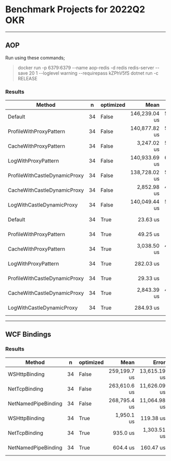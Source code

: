 # Benchmark Projects for 2022Q2 OKR
---

## AOP

Run using these commands;
> docker run -p 6379:6379 --name aop-redis -d redis redis-server --save 20 1 --loglevel warning --requirepass kZPhV5fS
> dotnet run -c RELEASE

### Results
|                        Method |  n | optimized |          Mean |       Error |       StdDev |         Median |             Min |          Max | Iterations |
|------------------------------ |--- |---------- |--------------:|------------:|-------------:|---------------:|----------------:|-------------:|-----------:|
|                       Default | 34 |     False | 146,239.04 us | 5,530.29 us | 16,306.19 us | 142,320.500 us | 132,026.2000 us | 259,289.7 us |      100.0 |
|       ProfileWithProxyPattern | 34 |     False | 140,877.82 us | 5,520.59 us | 16,277.57 us | 137,663.300 us | 130,982.2000 us | 286,175.7 us |      100.0 |
|         CacheWithProxyPattern | 34 |     False |   3,247.02 us | 5,176.11 us | 15,261.87 us |   1,707.200 us |   1,279.5000 us | 154,320.2 us |      100.0 |
|           LogWithProxyPattern | 34 |     False | 140,933.69 us | 6,298.99 us | 18,572.70 us | 136,057.050 us | 131,917.3000 us | 299,852.9 us |      100.0 |
| ProfileWithCastleDynamicProxy | 34 |     False | 138,728.02 us | 5,507.41 us | 16,238.72 us | 134,883.350 us | 131,095.2000 us | 280,761.9 us |      100.0 |
|   CacheWithCastleDynamicProxy | 34 |     False |   2,852.98 us | 4,582.88 us | 13,512.74 us |   1,485.100 us |   1,230.4000 us | 136,620.1 us |      100.0 |
|     LogWithCastleDynamicProxy | 34 |     False | 140,049.44 us | 5,969.54 us | 17,601.34 us | 136,255.750 us | 131,423.4000 us | 298,510.1 us |      100.0 |
|                       Default | 34 |      True |      23.63 us |    72.46 us |    213.64 us |       1.900 us |       0.4000 us |   2,138.4 us |      100.0 |
|       ProfileWithProxyPattern | 34 |      True |      49.25 us |    93.22 us |    274.86 us |      20.400 us |       9.5000 us |   2,768.1 us |      100.0 |
|         CacheWithProxyPattern | 34 |      True |   3,038.50 us | 4,683.52 us | 13,809.46 us |   1,513.450 us |   1,312.7000 us | 139,623.8 us |      100.0 |
|           LogWithProxyPattern | 34 |      True |     282.03 us |   717.33 us |  2,115.05 us |      54.550 us |      23.1000 us |  21,167.1 us |      100.0 |
| ProfileWithCastleDynamicProxy | 34 |      True |      29.33 us |    83.26 us |    245.50 us |       4.200 us |       2.0000 us |   2,459.1 us |      100.0 |
|   CacheWithCastleDynamicProxy | 34 |      True |   2,843.39 us | 4,398.34 us | 12,968.59 us |   1,522.500 us |   1,250.5000 us | 131,218.4 us |      100.0 |
|     LogWithCastleDynamicProxy | 34 |      True |     284.93 us |   722.08 us |  2,129.08 us |      56.900 us |      25.3000 us |  21,316.8 us |      100.0 |

---

## WCF Bindings

### Results
|              Method |  n | optimized |         Mean |        Error |      StdDev |       Median |          Min |          Max | Iterations |
|-------------------- |--- |---------- |-------------:|-------------:|------------:|-------------:|-------------:|-------------:|-----------:|
|       WSHttpBinding | 34 |     False | 259,199.7 us | 13,615.19 us | 40,144.7 us | 243,625.0 us | 234,262.7 us | 456,658.3 us |      100.0 |
|       NetTcpBinding | 34 |     False | 263,610.6 us | 11,626.09 us | 34,279.8 us | 252,891.7 us | 236,485.4 us | 431,524.3 us |      100.0 |
| NetNamedPipeBinding | 34 |     False | 268,795.4 us | 11,064.98 us | 32,625.3 us | 261,013.1 us | 237,340.2 us | 414,609.1 us |      100.0 |
|       WSHttpBinding | 34 |      True |   1,950.1 us |    119.38 us |    352.0 us |   1,819.2 us |   1,618.0 us |   3,485.9 us |      100.0 |
|       NetTcpBinding | 34 |      True |     935.0 us |  1,303.51 us |  3,843.4 us |     407.4 us |     270.8 us |  38,758.2 us |      100.0 |
| NetNamedPipeBinding | 34 |      True |     604.4 us |    160.47 us |    473.2 us |     405.7 us |     240.4 us |   2,235.3 us |      100.0 |